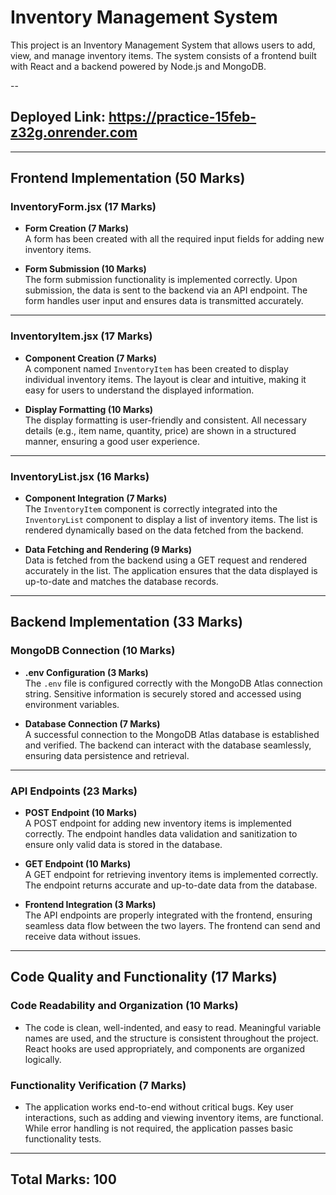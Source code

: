 # Inventory Management System

This project is an Inventory Management System that allows users to add, view, and manage inventory items. The system consists of a frontend built with React and a backend powered by Node.js and MongoDB. 

--

## Deployed Link: https://practice-15feb-z32g.onrender.com

---

## Frontend Implementation (50 Marks)

### **InventoryForm.jsx (17 Marks)**

- **Form Creation (7 Marks)**  
  A form has been created with all the required input fields for adding new inventory items.

- **Form Submission (10 Marks)**  
  The form submission functionality is implemented correctly. Upon submission, the data is sent to the backend via an API endpoint. The form handles user input and ensures data is transmitted accurately.

---

### **InventoryItem.jsx (17 Marks)**

- **Component Creation (7 Marks)**  
  A component named `InventoryItem` has been created to display individual inventory items. The layout is clear and intuitive, making it easy for users to understand the displayed information.

- **Display Formatting (10 Marks)**  
  The display formatting is user-friendly and consistent. All necessary details (e.g., item name, quantity, price) are shown in a structured manner, ensuring a good user experience.

---

### **InventoryList.jsx (16 Marks)**

- **Component Integration (7 Marks)**  
  The `InventoryItem` component is correctly integrated into the `InventoryList` component to display a list of inventory items. The list is rendered dynamically based on the data fetched from the backend.

- **Data Fetching and Rendering (9 Marks)**  
  Data is fetched from the backend using a GET request and rendered accurately in the list. The application ensures that the data displayed is up-to-date and matches the database records.

---

## Backend Implementation (33 Marks)

### **MongoDB Connection (10 Marks)**

- **.env Configuration (3 Marks)**  
  The `.env` file is configured correctly with the MongoDB Atlas connection string. Sensitive information is securely stored and accessed using environment variables.

- **Database Connection (7 Marks)**  
  A successful connection to the MongoDB Atlas database is established and verified. The backend can interact with the database seamlessly, ensuring data persistence and retrieval.

---

### **API Endpoints (23 Marks)**

- **POST Endpoint (10 Marks)**  
  A POST endpoint for adding new inventory items is implemented correctly. The endpoint handles data validation and sanitization to ensure only valid data is stored in the database.

- **GET Endpoint (10 Marks)**  
  A GET endpoint for retrieving inventory items is implemented correctly. The endpoint returns accurate and up-to-date data from the database.

- **Frontend Integration (3 Marks)**  
  The API endpoints are properly integrated with the frontend, ensuring seamless data flow between the two layers. The frontend can send and receive data without issues.

---

## Code Quality and Functionality (17 Marks)

### **Code Readability and Organization (10 Marks)**

- The code is clean, well-indented, and easy to read. Meaningful variable names are used, and the structure is consistent throughout the project. React hooks are used appropriately, and components are organized logically.

### **Functionality Verification (7 Marks)**

- The application works end-to-end without critical bugs. Key user interactions, such as adding and viewing inventory items, are functional. While error handling is not required, the application passes basic functionality tests.

---

## Total Marks: 100


